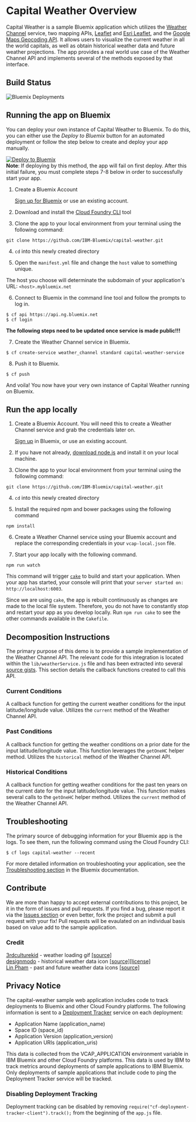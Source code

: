 # Capital Weather Overview

Capital Weather is a sample Bluemix application which utilizes the [Weather Channel][weather_api_url] service, two mapping APIs, [Leaflet][leaflet_url] and [Esri Leaflet][esri_leaflet_url], and the [Google Maps Geocoding API][geocoding_api_url]. It allows users to visualize the current weather in all the world capitals, as well as obtain historical weather data and future weather projections. The app provides a real world use case of the Weather Channel API and implements several of the methods exposed by that interface.

## Build Status
![Bluemix Deployments](https://deployment-tracker.mybluemix.net/stats/eff78d4dfb884b87f7ff7aae5fe0f45d/badge.svg)

## Running the app on Bluemix

You can deploy your own instance of Capital Weather to Bluemix. To do this, you can either use the _Deploy to Bluemix_ button for an automated deployment or follow the step below to create and deploy your app manually.
  
[![Deploy to Bluemix](https://bluemix.net/deploy/button.png)](https://bluemix.net/deploy)  
**Note**: If deploying by this method, the app will fail on first deploy. After this initial failure, you must complete steps 7-8 below in order to successfully start your app.

1. Create a Bluemix Account

    [Sign up for Bluemix][bluemix_signup_url] or use an existing account.

2. Download and install the [Cloud Foundry CLI][cloud_foundry_url] tool

3. Clone the app to your local environment from your terminal using the following command:

  ```
  git clone https://github.com/IBM-Bluemix/capital-weather.git
  ```

4. `cd` into this newly created directory

5. Open the `manifest.yml` file and change the `host` value to something unique.

  The host you choose will determinate the subdomain of your application's URL:  `<host>.mybluemix.net`

6. Connect to Bluemix in the command line tool and follow the prompts to log in.

  ```
  $ cf api https://api.ng.bluemix.net
  $ cf login
  ```

**The following steps need to be updated once service is made public!!!**

7. Create the Weather Channel service in Bluemix.

  ```
  $ cf create-service weather_channel standard capital-weather-service
  ```

8. Push it to Bluemix.

  ```
  $ cf push
  ```

And voila! You now have your very own instance of Capital Weather running on Bluemix.

## Run the app locally
1. Create a Bluemix Account. You will need this to create a Weather Channel service and grab the credentials later on.

    [Sign up][bluemix_signup_url] in Bluemix, or use an existing account.

2. If you have not already, [download node.js][download_node_url] and install it on your local machine.

3. Clone the app to your local environment from your terminal using the following command:

  ```
  git clone https://github.com/IBM-Bluemix/capital-weather.git
  ```

4. `cd` into this newly created directory

5. Install the required npm and bower packages using the following command

  ```
  npm install
  ```

6. Create a Weather Channel service using your Bluemix account and replace the corresponding credentials in your `vcap-local.json` file.

7. Start your app locally with the following command.

  ```
  npm run watch
  ```

This command will trigger [`cake`][cake_url] to build and start your application. When your app has started, your console will print that your `server started on: http://localhost:6003`.

Since we are using `cake`, the app is rebuilt continuously as changes are made to the local file system. Therefore, you do not have to constantly stop and restart your app as you develop locally. Run `npm run cake` to see the other commands available in the `Cakefile`.

## Decomposition Instructions
The primary purpose of this demo is to provide a sample implementation of the Weather Channel API. The relevant code for this integration is located within the `lib/weatherService.js` file and has been extracted into several [source gists][gist_url]. This section details the callback functions created to call this API.

### Current Conditions

A callback function for getting the current weather conditions for the input latitude/longitude value. Utilizes the `current` method of the Weather Channel API.

### Past Conditions

A callback function for getting the weather conditions on a prior date for the input latitude/longitude value. This function leverages the `getOneHC` helper method. Utilizes the `historical` method of the Weather Channel API.

### Historical Conditions

A callback function for getting weather conditions for the past ten years on the current date for the input latitude/longitude value. This function makes several calls to the `getOneHC` helper method. Utilizes the `current` method of the Weather Channel API.

## Troubleshooting

The primary source of debugging information for your Bluemix app is the logs. To see them, run the following command using the Cloud Foundry CLI:

  ```
  $ cf logs capital-weather --recent
  ```
For more detailed information on troubleshooting your application, see the [Troubleshooting section](https://www.ng.bluemix.net/docs/troubleshoot/tr.html) in the Bluemix documentation.

## Contribute
We are more than happy to accept external contributions to this project, be it in the form of issues and pull requests. If you find a bug, please report it via the [Issues section][issues_url] or even better, fork the project and submit a pull request with your fix! Pull requests will be evaulated on an individual basis based on value add to the sample application.

### Credit
[3rdculturekid][3rdculturekid_url] - weather loading gif [[source]][weather_loading_gif_url]  
[designmodo][design_modo_url] - historical weather data icon [[source]][history_icon_url][[license]][creative_commons_url]  
[Lin Pham][linh_pham_url] - past and future weather data icons [[source]][past_future_icon_url]

## Privacy Notice
The capital-weather sample web application includes code to track deployments to Bluemix and other Cloud Foundry platforms. The following information is sent to a [Deployment Tracker](https://github.com/cloudant-labs/deployment-tracker) service on each deployment:

* Application Name (application_name)
* Space ID (space_id)
* Application Version (application_version)
* Application URIs (application_uris)

This data is collected from the VCAP_APPLICATION environment variable in IBM Bluemix and other Cloud Foundry platforms. This data is used by IBM to track metrics around deployments of sample applications to IBM Bluemix. Only deployments of sample applications that include code to ping the Deployment Tracker service will be tracked.

### Disabling Deployment Tracking

Deployment tracking can be disabled by removing `require("cf-deployment-tracker-client").track();` from the beginning of the `app.js` file.

[weather_api_url]: http://www.wunderground.com/weather/api/
[leaflet_url]: http://leafletjs.com/
[esri_leaflet_url]: http://esri.github.io/esri-leaflet/
[bluemix_signup_url]: https://ibm.biz/capital-weather-signup
[cloud_foundry_url]: https://github.com/cloudfoundry/cli
[download_node_url]: https://nodejs.org/download/
[cake_url]: http://coffeescript.org/#cake
[gist_url]: https://gist.github.com/JakePeyser/5c50c5d06106d54eb058
[issues_url]: https://github.com/IBM-Bluemix/capital-weather/issues
[geocoding_api_url]: https://developers.google.com/maps/documentation/geocoding/intro
[3rdculturekid_url]: http://thethirdculturekid.com/
[weather_loading_gif_url]:https://dribbble.com/shots/1099769-Google-Weather-GIF
[design_modo_url]: http://designmodo.com/
[history_icon_url]: https://www.iconfinder.com/icons/115762/calendar_date_event_month_icon
[creative_commons_url]: http://creativecommons.org/licenses/by/3.0/legalcode
[linh_pham_url]: http://linhpham.me/
[past_future_icon_url]: https://www.iconfinder.com/icons/284198/backup_circle_history_machine_recent_time_icon
